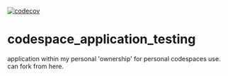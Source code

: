 [![codecov](https://codecov.io/gh/al-baba/codespace_application_testing/graph/badge.svg?token=NM4IG07DWQ)](https://codecov.io/gh/al-baba/codespace_application_testing)



# codespace_application_testing
application within my personal 'ownership' for personal codespaces use. can fork from here.
